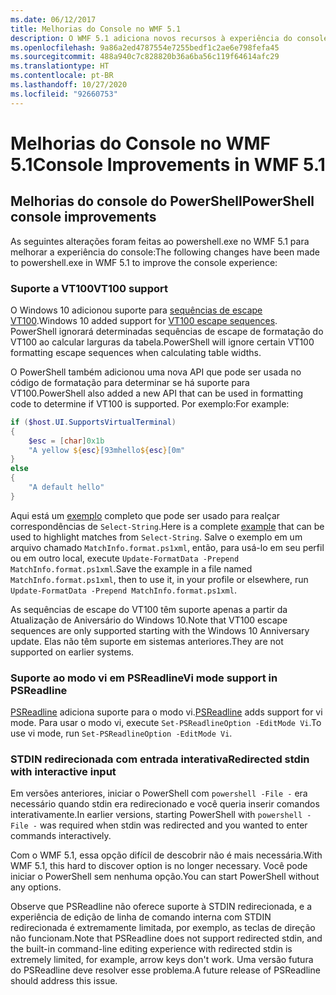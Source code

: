 ```yaml
---
ms.date: 06/12/2017
title: Melhorias do Console no WMF 5.1
description: O WMF 5.1 adiciona novos recursos à experiência do console para o Windows PowerShell 5.1.
ms.openlocfilehash: 9a86a2ed4787554e7255bedf1c2ae6e798fefa45
ms.sourcegitcommit: 488a940c7c828820b36a6ba56c119f64614afc29
ms.translationtype: HT
ms.contentlocale: pt-BR
ms.lasthandoff: 10/27/2020
ms.locfileid: "92660753"
---
```

# <a name="console-improvements-in-wmf-51"></a><span data-ttu-id="32487-103">Melhorias do Console no WMF 5.1</span><span class="sxs-lookup"><span data-stu-id="32487-103">Console Improvements in WMF 5.1</span></span>

## <a name="powershell-console-improvements"></a><span data-ttu-id="32487-104">Melhorias do console do PowerShell</span><span class="sxs-lookup"><span data-stu-id="32487-104">PowerShell console improvements</span></span>

<span data-ttu-id="32487-105">As seguintes alterações foram feitas ao powershell.exe no WMF 5.1 para melhorar a experiência do console:</span><span class="sxs-lookup"><span data-stu-id="32487-105">The following changes have been made to powershell.exe in WMF 5.1 to improve the console experience:</span></span>

### <a name="vt100-support"></a><span data-ttu-id="32487-106">Suporte a VT100</span><span class="sxs-lookup"><span data-stu-id="32487-106">VT100 support</span></span>

<span data-ttu-id="32487-107">O Windows 10 adicionou suporte para [sequências de escape VT100](/windows/console/console-virtual-terminal-sequences).</span><span class="sxs-lookup"><span data-stu-id="32487-107">Windows 10 added support for [VT100 escape sequences](/windows/console/console-virtual-terminal-sequences).</span></span>
<span data-ttu-id="32487-108">PowerShell ignorará determinadas sequências de escape de formatação do VT100 ao calcular larguras da tabela.</span><span class="sxs-lookup"><span data-stu-id="32487-108">PowerShell will ignore certain VT100 formatting escape sequences when calculating table widths.</span></span>

<span data-ttu-id="32487-109">O PowerShell também adicionou uma nova API que pode ser usada no código de formatação para determinar se há suporte para VT100.</span><span class="sxs-lookup"><span data-stu-id="32487-109">PowerShell also added a new API that can be used in formatting code to determine if VT100 is supported.</span></span> <span data-ttu-id="32487-110">Por exemplo:</span><span class="sxs-lookup"><span data-stu-id="32487-110">For example:</span></span>

```powershell
if ($host.UI.SupportsVirtualTerminal)
{
    $esc = [char]0x1b
    "A yellow ${esc}[93mhello${esc}[0m"
}
else
{
    "A default hello"
}
```

<span data-ttu-id="32487-111">Aqui está um [exemplo](https://gist.github.com/lzybkr/dcb973dccd54900b67783c48083c28f7) completo que pode ser usado para realçar correspondências de `Select-String`.</span><span class="sxs-lookup"><span data-stu-id="32487-111">Here is a complete [example](https://gist.github.com/lzybkr/dcb973dccd54900b67783c48083c28f7) that can be used to highlight matches from `Select-String`.</span></span> <span data-ttu-id="32487-112">Salve o exemplo em um arquivo chamado `MatchInfo.format.ps1xml`, então, para usá-lo em seu perfil ou em outro local, execute `Update-FormatData -Prepend MatchInfo.format.ps1xml`.</span><span class="sxs-lookup"><span data-stu-id="32487-112">Save the example in a file named `MatchInfo.format.ps1xml`, then to use it, in your profile or elsewhere, run `Update-FormatData -Prepend MatchInfo.format.ps1xml`.</span></span>

<span data-ttu-id="32487-113">As sequências de escape do VT100 têm suporte apenas a partir da Atualização de Aniversário do Windows 10.</span><span class="sxs-lookup"><span data-stu-id="32487-113">Note that VT100 escape sequences are only supported starting with the Windows 10 Anniversary update.</span></span>
<span data-ttu-id="32487-114">Elas não têm suporte em sistemas anteriores.</span><span class="sxs-lookup"><span data-stu-id="32487-114">They are not supported on earlier systems.</span></span>

### <a name="vi-mode-support-in-psreadline"></a><span data-ttu-id="32487-115">Suporte ao modo vi em PSReadline</span><span class="sxs-lookup"><span data-stu-id="32487-115">Vi mode support in PSReadline</span></span>

<span data-ttu-id="32487-116">[PSReadline](https://github.com/PowerShell/PSReadLine) adiciona suporte para o modo vi.</span><span class="sxs-lookup"><span data-stu-id="32487-116">[PSReadline](https://github.com/PowerShell/PSReadLine) adds support for vi mode.</span></span> <span data-ttu-id="32487-117">Para usar o modo vi, execute `Set-PSReadlineOption -EditMode Vi`.</span><span class="sxs-lookup"><span data-stu-id="32487-117">To use vi mode, run `Set-PSReadlineOption -EditMode Vi`.</span></span>

### <a name="redirected-stdin-with-interactive-input"></a><span data-ttu-id="32487-118">STDIN redirecionada com entrada interativa</span><span class="sxs-lookup"><span data-stu-id="32487-118">Redirected stdin with interactive input</span></span>

<span data-ttu-id="32487-119">Em versões anteriores, iniciar o PowerShell com `powershell -File -` era necessário quando stdin era redirecionado e você queria inserir comandos interativamente.</span><span class="sxs-lookup"><span data-stu-id="32487-119">In earlier versions, starting PowerShell with `powershell -File -` was required when stdin was redirected and you wanted to enter commands interactively.</span></span>

<span data-ttu-id="32487-120">Com o WMF 5.1, essa opção difícil de descobrir não é mais necessária.</span><span class="sxs-lookup"><span data-stu-id="32487-120">With WMF 5.1, this hard to discover option is no longer necessary.</span></span> <span data-ttu-id="32487-121">Você pode iniciar o PowerShell sem nenhuma opção.</span><span class="sxs-lookup"><span data-stu-id="32487-121">You can start PowerShell without any options.</span></span>

<span data-ttu-id="32487-122">Observe que PSReadline não oferece suporte à STDIN redirecionada, e a experiência de edição de linha de comando interna com STDIN redirecionada é extremamente limitada, por exemplo, as teclas de direção não funcionam.</span><span class="sxs-lookup"><span data-stu-id="32487-122">Note that PSReadline does not support redirected stdin, and the built-in command-line editing experience with redirected stdin is extremely limited, for example, arrow keys don't work.</span></span> <span data-ttu-id="32487-123">Uma versão futura do PSReadline deve resolver esse problema.</span><span class="sxs-lookup"><span data-stu-id="32487-123">A future release of PSReadline should address this issue.</span></span>

